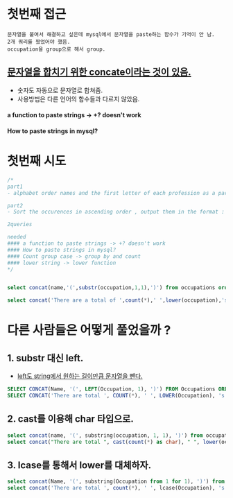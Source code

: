 
# 첫번째 접근
```
문자열을 붙여서 해결하고 싶은데 mysql에서 문자열을 paste하는 함수가 기억이 안 남.
2개 쿼리를 짰었어야 했음.
occupation을 group으로 해서 group.
```

## [문자열을 합치기 위한 concate이라는 것이 있음.](https://www.w3resource.com/mysql/string-functions/mysql-concat-function.php)
  - 숫자도 자동으로 문자열로 합쳐줌.
  - 사용방법은 다른 언어의 함수들과 다르지 않았음.

#### a function to paste strings -> +? doesn't work
#### How to paste strings in mysql? 

# 첫번째 시도
```sql
/*
part1
- alphabet order names and the first letter of each profession as a parenthetical

part2 
- Sort the occurences in ascending order , output them in the format : There are a total of [counts] []s.

2queries

needed
#### a function to paste strings -> +? doesn't work
#### How to paste strings in mysql?
#### Count group case -> group by and count
#### lower string -> lower function
*/


select concat(name,'(',substr(occupation,1,1),')') from occupations order by name; 

select concat('There are a total of ',count(*),' ',lower(occupation),'s.') from occupations group by occupation order by count(*)


```


# 다른 사람들은 어떻게 풀었을까 ?

## 1. substr 대신 left.
- [left도 string에서 원하는 길이만큼 문자열을 뺀다.](https://www.w3schools.com/sql/func_sqlserver_left.asp)

```sql
SELECT CONCAT(Name, '(', LEFT(Occupation, 1), ')') FROM Occupations ORDER BY Name;
SELECT CONCAT('There are total ', COUNT(*), ' ', LOWER(Occupation), 's.') FROM Occupations GROUP BY Occupation ORDER BY COUNT(*);
```
## 2. cast를 이용해 char 타입으로.


```sql
select concat(name, '(', substring(occupation, 1, 1), ')') from occupations order by name asc;
select concat("There are total ", cast(count(*) as char), " ", lower(occupation), "s.") from occupations group by occupation order by count(*) asc;
```

## 3. lcase를 통해서 lower를 대체하자.

```sql
select concat(Name, '(', substring(Occupation from 1 for 1), ')') from Occupations order by Name;
select concat('There are total ', count(*), ' ', lcase(Occupation), 's.') from Occupations group By Occupation order by Count(*);
```
